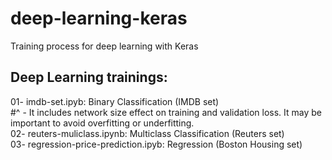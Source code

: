 # deep-learning-keras
Training process for deep learning with Keras

Deep Learning trainings:
-------------------------
01- imdb-set.ipyb: Binary Classification (IMDB set)  
#^  - It includes network size effect on training and validation loss. It may be important to avoid overfitting or underfitting.  
02- reuters-muliclass.ipynb: Multiclass Classification (Reuters set)  
03- regression-price-prediction.ipyb: Regression (Boston Housing set)  

